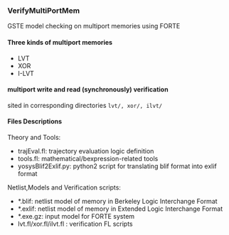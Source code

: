 ### VerifyMultiPortMem
GSTE model checking on multiport memories using FORTE

#### Three kinds of multiport memories
- LVT
- XOR
- I-LVT

#### multiport write and read (synchronously) verification
sited in corresponding directories `lvt/, xor/, ilvt/`

#### Files Descriptions
Theory and Tools:
- trajEval.fl: trajectory evaluation logic definition
- tools.fl: mathematical/bexpression-related tools
- yosysBlif2Exlif.py: python2 script for translating blif format into exlif format
    
Netlist,Models and Verification scripts:
- *.blif: netlist model of memory in Berkeley Logic Interchange Format
- *.exlif: netlist model of memory in Extended Logic Interchange Format
- *.exe.gz: input model for FORTE system
- lvt.fl/xor.fl/ilvt.fl : verification FL scripts


